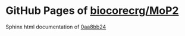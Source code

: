 GitHub Pages of [biocorecrg/MoP2](https://github.com/biocorecrg/MoP2.git)
===
Sphinx html documentation of [0aa8bb24](https://github.com/biocorecrg/MoP2/tree/0aa8bb24a60cfaa1fb579bdf69771110076a51e7)
